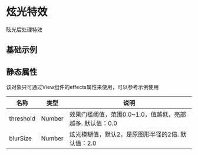 # 炫光特效
眩光后处理特效

## 基础示例

<vuep template="#example"></vuep>

<script v-pre type="text/x-template" id="example">

  <template>
    <div class="bmap-page-container">
      <el-bmap vid="bmapDemo" :zoom="zoom" :center="center" class="bmap-demo">
        <el-bmapv-view :effects="effects">
            <el-bmapv-circle-layer :type="type" :size="10" :radius="radius" :data="data"></el-bmapv-circle-layer>
        </el-bmapv-view>
      </el-bmap>
    </div>
  </template>

  <style>
    .bmap-demo {
      height: 300px;
    }
  </style>

  <script>
    //import方式
    // import {effect} from 'vue-mapvgl'
    
    //CDN方式
    let bloomEffect = new VueMapvgl.effect.BloomEffect({
            threshold: 0.2,
            blurSize: 2.0
        });
  
    module.exports = {
      name: 'bmap-page',
      data() {
        
        return {
          count: 1,
          zoom: 14,
          center: [121.5273285, 31.21515044],
          effects: [bloomEffect],
          type: 'bubble',
          radius(size){
            return size * 2;
          },
          data: [{
              geometry: {
                  type: 'Point',
                  coordinates: [121.5273285, 31.21515044],
              },
              size: 30,
              color: 'red'
              },{
              geometry: {
                  type: 'Point',
                  coordinates: [121.5373285, 31.21515044],
              },
              size: 40,
              color: 'green'
          }]
        };
      },
      mounted(){
      },
      methods: {
      }
    };
  </script>

</script>


## 静态属性
该对象只可通过View组件的effects属性来使用，可以参考示例使用

名称 | 类型 | 说明
---|:---:|---
threshold | Number | 效果门槛阈值，范围0.0~1.0，值越低，亮部越多. 默认值：0.0
blurSize | Number | 炫光模糊值，默认2，是原图形半径的2倍. 默认值：2.0

